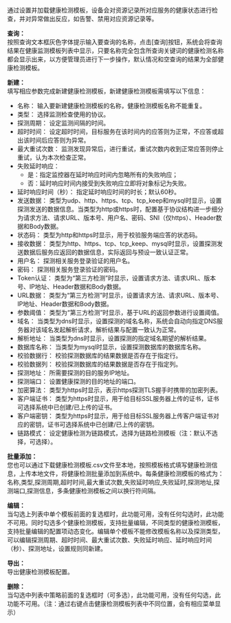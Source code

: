 通过设置并加载健康检测模板，设备会对资源记录所对应服务的健康状态进行检查，并对异常做出反应，如告警、禁用对应资源记录等。

**查询：**  
按照查询文本框灰色字体提示输入要查询的名称，点击[查询]按钮，系统会将查询结果在健康监测模板列表中显示，只要名称完全包含所查询关键词的健康检测名称都会显示出来，以方便管理员进行下一步操作，默认情况和空查询的结果为全部健康检测模板。

**新建：**  
填写相应参数完成新建健康检测模板，新建健康检测模板需填写以下信息：  
- 名称： 输入要新建健康检测模板的名称，健康检测模板名称不能重复。  
- 类型： 选择监测检查使用的协议。  
- 探测周期： 设定监测间隔的时间。  
- 超时时间： 设定超时时间，目标服务在该时间内的应答则为正常，不应答或超出该时间后应答则为异常。  
- 最大重试次数： 监测发现异常后，进行重试，重试次数内收到正常应答则停止重试，认为本次检查正常。  
- 失败延时响应：  
  - 是：指定监控器在延时响应时间内忽略所有的失败响应；  
  - 否：延时响应时间内接受到失败响应立即将对象标记为失败。  
- 延时响应时间（秒）： 指定延时响应时间的时长；默认60秒。  
- 发送数据： 类型为udp、http、https、tcp、tcp_keep和mysql时显示，设置探测发送的数据信息。当类型为http或https时，配置基于协议结构进一步细分为请求方法、请求URL、版本号、用户名、密码、SNI（仅https）、Header数据和Body数据。  
- 状态码： 类型为http和https时显示，用于校验服务端应答的状态码。  
- 接收数据： 类型为http、https、tcp、tcp_keep、mysql时显示，设置探测发送数据后服务应返回的数据信息，实际返回与预设一致认证正常。  
- 用户名： 探测相关服务登录验证的用户名。  
- 密码： 探测相关服务登录验证的密码。  
- Token认证： 类型为“第三方检测”时显示，设置请求方法、请求URL、版本号、IP地址、Header数据和Body数据。  
- URL数据： 类型为“第三方检测”时显示，设置请求方法、请求URL、版本号、IP地址、Header数据和Body数据。  
- 参数阈值： 类型为“第三方检测”时显示，基于URL的返回参数进行设置阈值。  
- 域名： 当类型为dns时显示，设置探测的域名名称，系统会自动向指定DNS服务器对该域名发起解析请求，解析结果与配置一致认为正常。  
- 解析地址： 当类型为dns时显示，设置探测的指定域名期望的解析结果。  
- 数据库名称： 当类型为mysql时显示，设置探测数据库的数据库名称。  
- 校验数据行： 校验探测数据库的结果数据是否存在于指定行。  
- 校验数据列： 校验探测数据库的结果数据是否存在于指定列。  
- 探测地址： 所需要探测的目的服务IP地址。  
- 探测端口： 设置健康探测的目的地址的端口。  
- 加密算法： 类型为https时显示，表示https探测TLS握手时携带的加密列表。  
- 客户端证书： 类型为https时显示，用于给目标SSL服务器上传的证书，证书可选择系统中已创建/已上传的证书。  
- 客户端密钥： 类型为https时显示，用于给目标SSL服务器上传客户端证书对应的密钥，证书可选择系统中已创建/已上传的密钥。  
- 链路模式： 设定健康检测为链路模式，选择为链路检测模板（注：默认不选择，可选择）。

**批量添加：**  
您也可以通过下载健康检测模板.csv文件至本地，按照模板格式填写健康检测信息，上传本地文件，将健康检测批量添加到系统中。每条健康检测模板的格式为：名称,类型,探测周期,超时时间,最大重试次数,失败延时响应,失败延时,探测地址,探测端口,探测信息，多条健康检测模板之间以换行符间隔。

**编辑：**  
当勾选上列表中单个模板前面的复选框时，此功能可用，没有任何勾选时，此功能不可用。同时勾选多个健康检测模板，支持批量编辑，不同类型的健康检测模板，支持批量编辑的配置项动态变化。编辑单个模板不能修改模板名称以及探测类型，可以编辑探测周期、超时时间、最大重试次数、失败延时响应、延时响应时间（秒）、探测地址，设置规则同新建。

**导出：**  
导出健康检测模板配置。

**删除：**  
当勾选中列表中策略前面的复选框时（可多选），此功能可用，没有任何勾选，此功能不可用。（注：通过右键点击健康检测模板列表中不同位置，会有相应菜单显示）
